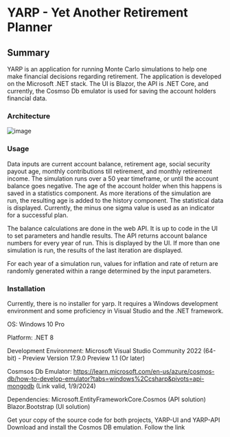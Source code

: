 # YARP - Yet Another Retirement Planner

## Summary
YARP is an application for running Monte Carlo simulations to help one make financial decisions regarding retirement. The application is developed on the Microsoft .NET stack. The UI is Blazor, the API is .NET Core, and currently, the Cosmso Db emulator is used for saving the account holders financial data.

### Architecture

![image](https://github.com/DougPomerenke/YARP-API/assets/141588660/e5e61eeb-8631-4a38-b199-4f91812f7c8d)

### Usage
Data inputs are current account balance, retirement age, social security payout age, monthly contributions till retirement, and monthly retirement income. The simulation runs over a 50 year timeframe, or until the account balance goes negative. The age of the account holder when this happens is saved in a statistics component. As more iterations of the simulation are run, the resulting age is added to the history component. The statistical data is displayed. Currently, the minus one sigma value is used as an indicator for a successful plan.

The balance calculations are done in the web API. It is up to code in the UI to set parameters and handle results. The API returns account balance numbers for every year of run. This is displayed by the UI. If more than one simulation is run, the results of the last iteration are displayed. 

For each year of a simulation run, values for inflation and rate of return are randomly generated within a range determined by the input parameters.

### Installation

Currently, there is no installer for yarp. It requires a Windows development environment and some proficiency in Visual Studio and the .NET framework.

OS:
Windows 10 Pro

Platform:
.NET 8

Development Environment:
Microsoft Visual Studio Community 2022 (64-bit) - Preview Version 17.9.0 Preview 1.1 (Or later)

Cosmsos Db Emulator:
https://learn.microsoft.com/en-us/azure/cosmos-db/how-to-develop-emulator?tabs=windows%2Ccsharp&pivots=api-mongodb  (Link valid, 1/9/2024)

Dependencies:
Microsoft.EntityFrameworkCore.Cosmos  (API solution)
Blazor.Bootstrap  (UI solution)

Get your copy of the source code for both projects, YARP-UI and YARP-API
Download and install the Cosmos DB emulation. Follow the link

